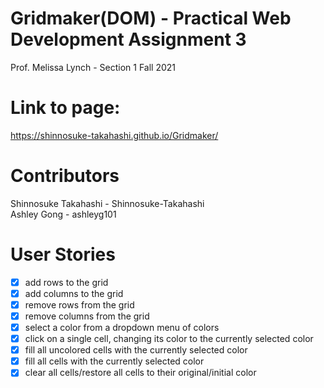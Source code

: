 # Gridmaker(DOM) - Practical Web Development Assignment 3

Prof. Melissa Lynch - Section 1 Fall 2021

# Link to page:
https://shinnosuke-takahashi.github.io/Gridmaker/

# Contributors 
Shinnosuke Takahashi - Shinnosuke-Takahashi  
Ashley Gong - ashleyg101 

# User Stories

- [x] add rows to the grid
- [x] add columns to the grid
- [x] remove rows from the grid
- [x] remove columns from the grid
- [x] select a color from a dropdown menu of colors
- [x] click on a single cell, changing its color to the currently selected color
- [x] fill all uncolored cells with the currently selected color
- [x] fill all cells with the currently selected color
- [x] clear all cells/restore all cells to their original/initial color
